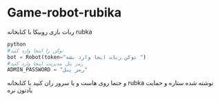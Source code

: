 # Game-robot-rubika
ربات بازی روبیکا با کتابخانه rubka  


```python
python
#توکن را اینجا وارد کنید
bot = Robot(token="توکن ربات ایجا وارد بشه ")
#رمز پنل مدیریت اینجا وارد کنید
ADMIN_PASSWORD = "رمز پنل"
```

 

 و حتما روی هاست و یا سرور ران کنید
 با کتابخانه rubka نوشته شده
ستاره و حمایت یادتون نره
